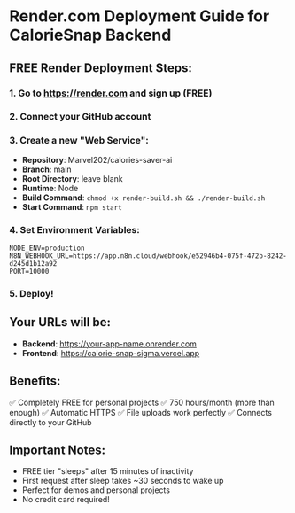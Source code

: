 # Render.com Deployment Guide for CalorieSnap Backend

## FREE Render Deployment Steps:

### 1. Go to https://render.com and sign up (FREE)

### 2. Connect your GitHub account

### 3. Create a new "Web Service":
   - **Repository**: Marvel202/calories-saver-ai
   - **Branch**: main
   - **Root Directory**: leave blank
   - **Runtime**: Node
   - **Build Command**: `chmod +x render-build.sh && ./render-build.sh`
   - **Start Command**: `npm start`

### 4. Set Environment Variables:
   ```
   NODE_ENV=production
   N8N_WEBHOOK_URL=https://app.n8n.cloud/webhook/e52946b4-075f-472b-8242-d245d1b12a92
   PORT=10000
   ```

### 5. Deploy!

## Your URLs will be:
- **Backend**: https://your-app-name.onrender.com
- **Frontend**: https://calorie-snap-sigma.vercel.app

## Benefits:
✅ Completely FREE for personal projects
✅ 750 hours/month (more than enough)
✅ Automatic HTTPS
✅ File uploads work perfectly
✅ Connects directly to your GitHub

## Important Notes:
- FREE tier "sleeps" after 15 minutes of inactivity
- First request after sleep takes ~30 seconds to wake up
- Perfect for demos and personal projects
- No credit card required!
